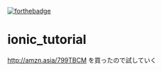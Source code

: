[![forthebadge](http://forthebadge.com/images/badges/winter-is-coming.svg)](http://forthebadge.com)

# ionic_tutorial
http://amzn.asia/799TBCM を買ったので試していく
